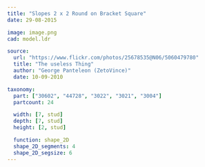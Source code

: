 ```yaml
---
title: "Slopes 2 x 2 Round on Bracket Square"
date: 29-08-2015

image: image.png
cad: model.ldr

source:
  url: "https://www.flickr.com/photos/25678535@N06/5060479780"
  title: "The useless Thing"
  author: "George Panteleon (ZetoVince)"
  date: 10-09-2010

taxonomy:
  part: ["30602", "44728", "3022", "3021", "3004"]
  partcount: 24

  width: [7, stud]
  depth: [7, stud]
  height: [2, stud]

  function: shape_2D
  shape_2D_segments: 4
  shape_2D_segsize: 6
---
```

